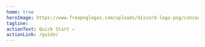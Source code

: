 ```yaml
---
home: true
heroImage: https://www.freepnglogos.com/uploads/discord-logo-png/concours-discord-cartes-voeux-fortnite-france-6.png
tagline:
actionText: Quick Start →
actionLink: /guide/
---
```

